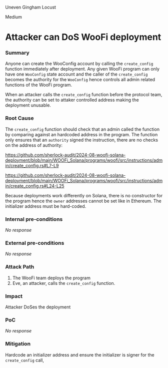 Uneven Gingham Locust

Medium

# Attacker can DoS WooFi deployment

### Summary

Anyone can create the WooConfig account by calling the `create_config` function immediately after deployment. Any given WooFi program can only have one `WooConfig` state account and the caller of the `create_config` becomes the authority for the `WooConfig` hence controls all admin related functions of the WooFi program.


When an attacker calls the `create_config` function before the protocol team, the authority can be set to attaker controlled address making the deployment unusable.

### Root Cause

The `create_config` function should check that an admin called the function by comparing against an hardcoded address in the program. The function only ensures that an `authority` signed the instruction, there are no checks on the address of authority:


https://github.com/sherlock-audit/2024-08-woofi-solana-deployment/blob/main/WOOFi_Solana/programs/woofi/src/instructions/admin/create_config.rs#L7-L9

https://github.com/sherlock-audit/2024-08-woofi-solana-deployment/blob/main/WOOFi_Solana/programs/woofi/src/instructions/admin/create_config.rs#L24-L25


Because deployments work differently on Solana, there is no constructor for the program hence the `owner` addresses cannot be set like in Ethereum. The initializer address must be hard-coded.

### Internal pre-conditions

_No response_

### External pre-conditions

_No response_

### Attack Path

1. The WooFi team deploys the program
2. Eve, an attacker, calls the `create_config` function.

### Impact

Attacker DoSes the deployment

### PoC

_No response_

### Mitigation

Hardcode an initializer address and ensure the initializer is signer for the `create_config` call,